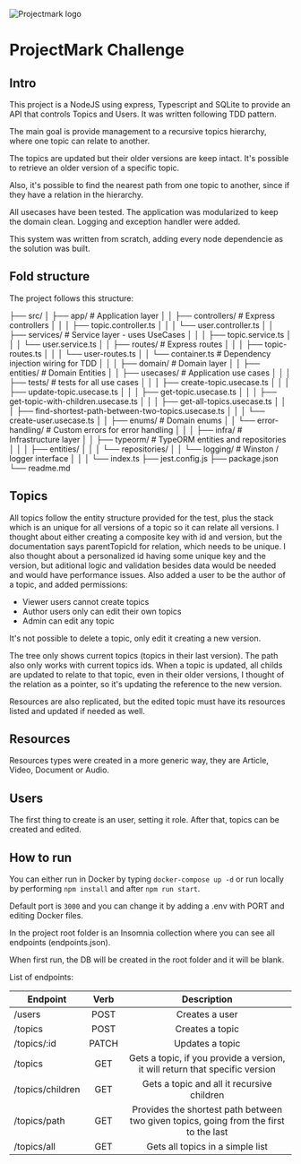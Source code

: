 ![Projectmark logo](https://cdn.prod.website-files.com/623b8abd0d554b6266b0b6b5/63c9c7fe8cce38960cea03b1_Logo%20ProjectMark%20Main.svg)

# ProjectMark Challenge

## Intro

This project is a NodeJS using express, Typescript and SQLite to provide an API that controls Topics and Users. It was written following TDD pattern.

The main goal is provide management to a recursive topics hierarchy, where one topic can relate to another.

The topics are updated but their older versions are keep intact. It's possible to retrieve an older version of a specific topic.

Also, it's possible to find the nearest path from one topic to another, since if they have a relation in the hierarchy.

All usecases have been tested. The application was modularized to keep the domain clean. Logging and exception handler were added.

This system was written from scratch, adding every node dependencie as the solution was built.

## Fold structure

The project follows this structure:

├── src/
│   ├── app/                     # Application layer
│   │   ├── controllers/         # Express controllers
│   │   │   ├── topic.controller.ts
│   │   │   └── user.controller.ts
│   │   ├── services/            # Service layer - uses UseCases
│   │   │   ├── topic.service.ts
│   │   │   └── user.service.ts
│   │   ├── routes/              # Express routes
│   │   │   ├── topic-routes.ts
│   │   │   └── user-routes.ts
│   │   └── container.ts         # Dependency injection wiring for TDD
│   │
│   ├── domain/                  # Domain layer
│   │   ├── entities/            # Domain Entities
│   │   ├── usecases/            # Application use cases
│   │   │   ├── tests/           # tests for all use cases
│   │   │   ├── create-topic.usecase.ts
│   │   │   ├── update-topic.usecase.ts
│   │   │   ├── get-topic.usecase.ts
│   │   │   ├── get-topic-with-children.usecase.ts
│   │   │   ├── get-all-topics.usecase.ts
│   │   │   ├── find-shortest-path-between-two-topics.usecase.ts
│   │   │   └── create-user.usecase.ts
│   │   ├── enums/               # Domain enums
│   │   └── error-handling/      # Custom errors for error handling
│   │
│   ├── infra/                   # Infrastructure layer
│   │   ├── typeorm/             # TypeORM entities and repositories
│   │   │   ├── entities/
│   │   │   └── repositories/
│   │   └── logging/             # Winston / logger interface
│   │
│   └── index.ts
├── jest.config.js
├── package.json
└── readme.md

## Topics

All topics follow the entity structure provided for the test, plus the stack which is an unique for all versions of a topic so it can relate all versions. I thought about either creating a composite key with id and version, but the documentation says parentTopicId for relation, which needs to be unique. I also thought about a personalized id having some unique key and the version, but aditional logic and validation besides data would be needed and would have performance issues.
Also added a user to be the author of a topic, and added permissions:

- Viewer users cannot create topics
- Author users only can edit their own topics
- Admin can edit any topic

It's not possible to delete a topic, only edit it
creating a new version.

The tree only shows current topics (topics in their last version). The path also only works with current topics ids. When a topic is updated, all childs are updated to relate to that topic, even in their older versions, I thought of the relation as a pointer, so it's updating the reference to the new version.

Resources are also replicated, but the edited topic must have its resources listed and updated if needed as well.

## Resources

Resources types were created in a more generic way, they are Article, Video, Document or Audio.

## Users

The first thing to create is an user, setting it role. After that, topics can be created and edited.

## How to run

You can either run in Docker by typing `docker-compose up -d` or run locally by performing `npm install`
and after `npm run start`.

Default port is `3000` and you can change it by adding a .env with PORT and editing Docker files.

In the project root folder is an Insomnia collection where you can see all endpoints (endpoints.json).

When first run, the DB will be created in the root folder and it will be blank.

List of endpoints:

| Endpoint  | Verb | Description |
| ------------- |:-------------:|:-------------:|
| /users      | POST     | Creates a user |
| /topics      | POST     | Creates a topic |
| /topics/:id      | PATCH     | Updates a topic |
| /topics | GET | Gets a topic, if you provide a version, it will return that specific version |
| /topics/children | GET | Gets a topic and all it recursive children |
| /topics/path | GET | Provides the shortest path between two given topics, going from the first to the last |
| /topics/all | GET | Gets all topics in a simple list |

